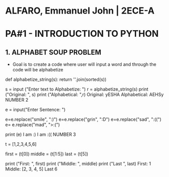# ALFARO, Emmanuel John | 2ECE-A
# PA#1 - INTRODUCTION TO PYTHON

## 1. ALPHABET SOUP PROBLEM
- Goal is to create a code where user will input a word and through the code will be alphabetize

def alphabetize_string(s):
    return ''.join(sorted(s))

s = input ("Enter text to Alphabetize: ")
r = alphabetize_string(s)
print ("Original: ", s)
print ("Alphabetical: ",r)
Original:  yESHA
Alphabetical:  AEHSy
NUMBER 2

e = input("Enter Sentence: ")

e=e.replace("smile", ":)")
e=e.replace("grin", ":D")
e=e.replace("sad", ":((")
e= e.replace("mad", ">:(")

print (e)
I am :) I am :((
NUMBER 3

t = [1,2,3,4,5,6]

first = (t[0])
middle = (t[1:5])
last = (t[5])

print ("First: ", first)
print ("Middle: ", middle)
print ("Last ", last)
First:  1
Middle:  [2, 3, 4, 5]
Last  6
